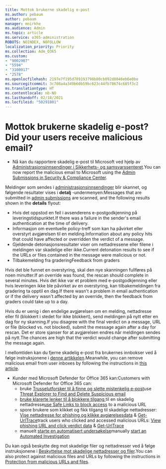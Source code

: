 ```yaml
---
title: Mottok brukerne skadelig e-post
ms.author: pebaum
author: pebaum
manager: mnirkhe
ms.audience: Admin
ms.topic: article
ms.service: o365-administration
ROBOTS: NOINDEX, NOFOLLOW
localization_priority: Priority
ms.collection: Adm_O365
ms.custom:
- "9002907"
- "5594"
- "3100017"
- "2578"
ms.openlocfilehash: 2197e7f195d789193798b80cb092d8046eb6e0be
ms.sourcegitcommit: 3c708a4a349b60b59bc623c44fb78674c685f3c2
ms.translationtype: HT
ms.contentlocale: nb-NO
ms.lasthandoff: 02/18/2021
ms.locfileid: "50291801"
---
```

# <a name="did-your-users-receive-malicious-email"></a><span data-ttu-id="3bcf0-102">Mottok brukerne skadelig e-post?</span><span class="sxs-lookup"><span data-stu-id="3bcf0-102">Did your users receive malicious email?</span></span>

- <span data-ttu-id="3bcf0-103">Nå kan du rapportere skadelig e-post til Microsoft ved hjelp av [Administrasjonsinnsendinger i Sikkerhets- og samsvarssenteret](https://sip.protection.office.com/reportsubmission).</span><span class="sxs-lookup"><span data-stu-id="3bcf0-103">You can now report the malicious email to Microsoft using the [Admin Submissions in Security & Compliance Center](https://sip.protection.office.com/reportsubmission).</span></span>

<span data-ttu-id="3bcf0-104">Meldinger som sendes i [administrasjonsinnsendinger](https://sip.protection.office.com/reportsubmission) blir skannet, og følgende resultater vises i **detalj** -undermenyen:</span><span class="sxs-lookup"><span data-stu-id="3bcf0-104">Messages that are submitted in [admin submissions](https://sip.protection.office.com/reportsubmission) are scanned, and the following results shown in the **details** flyout:</span></span>

- <span data-ttu-id="3bcf0-105">Hvis det oppstod en feil i avsenderens e-postgodkjenning på leveringstidspunktet.</span><span class="sxs-lookup"><span data-stu-id="3bcf0-105">If there was a failure in the sender's email authentication at the time of delivery.</span></span>
- <span data-ttu-id="3bcf0-106">Informasjon om eventuelle policy-treff som kan ha påvirket eller overstyrt avgjørelsen til en melding.</span><span class="sxs-lookup"><span data-stu-id="3bcf0-106">Information about any policy hits that could have affected or overridden the verdict of a message.</span></span>
- <span data-ttu-id="3bcf0-107">Gjeldende detonasjonsresultater viser om nettadressene eller filene i meldingen var skadelige eller ikke.</span><span class="sxs-lookup"><span data-stu-id="3bcf0-107">Current detonation results to see if the URLs or files contained in the message were malicious or not.</span></span>
- <span data-ttu-id="3bcf0-108">Tilbakemelding fra gradering</span><span class="sxs-lookup"><span data-stu-id="3bcf0-108">Feedback from graders</span></span>

<span data-ttu-id="3bcf0-109">Hvis det ble funnet en overstyring, skal den nye skanningen fullføres på noen minutter.</span><span class="sxs-lookup"><span data-stu-id="3bcf0-109">If an override was found, the rescan should complete in several minutes.</span></span> <span data-ttu-id="3bcf0-110">Hvis det ikke var et problem med e-postgodkjenning eller hvis leveringen ikke ble påvirket av en overstyring, kan tilbakemeldingen fra gradering ta opptil en dag.</span><span class="sxs-lookup"><span data-stu-id="3bcf0-110">If there wasn't a problem in email authentication or if the delivery wasn't affected by an override, then the feedback from graders could take up to a day.</span></span>

<span data-ttu-id="3bcf0-111">Hvis du er uenig i den endelige avgjørelsen om en melding, nettadresse eller fil (blokkert i stedet for ikke blokkert), send meldingen på nytt etter en dag for ny skanning.</span><span class="sxs-lookup"><span data-stu-id="3bcf0-111">If you disagree with the final verdict on a message, URL or file (blocked vs. not blocked), submit the message again after a day for rescan.</span></span> <span data-ttu-id="3bcf0-112">Det er store sjanser for at avgjørelsen endres når meldingen sendes på nytt.</span><span class="sxs-lookup"><span data-stu-id="3bcf0-112">The chances are high that the verdict would change after submitting the message again.</span></span>

<span data-ttu-id="3bcf0-113">I mellomtiden kan du fjerne skadelig e-post fra brukernes innbokser ved å følge instruksjonene i [denne artikkelen](https://docs.microsoft.com/microsoft-365/compliance/search-for-and-delete-messages-in-your-organization).</span><span class="sxs-lookup"><span data-stu-id="3bcf0-113">Meanwhile, you can remove malicious email from user inboxes by following the instructions in [this article](https://docs.microsoft.com/microsoft-365/compliance/search-for-and-delete-messages-in-your-organization).</span></span>

- <span data-ttu-id="3bcf0-114">Kunder med Microsoft Defender for Office 365 kan:</span><span class="sxs-lookup"><span data-stu-id="3bcf0-114">Customers with Microsoft Defender for Office 365 can:</span></span>
    - <span data-ttu-id="3bcf0-115">bruke [Trusselutforsker til å finne og slette mistenkelig e-post](https://docs.microsoft.com/microsoft-365/security/office-365-security/investigate-malicious-email-that-was-delivered)</span><span class="sxs-lookup"><span data-stu-id="3bcf0-115">use [Threat Explorer to Find and Delete Suspicious email](https://docs.microsoft.com/microsoft-365/security/office-365-security/investigate-malicious-email-that-was-delivered)</span></span>
    - <span data-ttu-id="3bcf0-116">[bruke klarerte lenker til å blokkere tilgang ](https://docs.microsoft.com/microsoft-365/security/office-365-security/atp-safe-links) til en skadelig nettadresse</span><span class="sxs-lookup"><span data-stu-id="3bcf0-116">[use Safe Links to block access](https://docs.microsoft.com/microsoft-365/security/office-365-security/atp-safe-links) to a malicious URL</span></span>
    - <span data-ttu-id="3bcf0-117">spore brukere som klikket og fikk tilgang til skadelige nettadresser: [Vise nettadresse for phishing og klikke avgjørelsesdata](https://docs.microsoft.com/microsoft-365/security/office-365-security/threat-explorer) & [Get-UrlTrace](https://docs.microsoft.com/powershell/module/exchange/get-urltrace)</span><span class="sxs-lookup"><span data-stu-id="3bcf0-117">track users who clicked and accessed malicious URLs: [View phishing URL and click verdict data](https://docs.microsoft.com/microsoft-365/security/office-365-security/threat-explorer) & [Get-UrlTrace](https://docs.microsoft.com/powershell/module/exchange/get-urltrace)</span></span>
    - <span data-ttu-id="3bcf0-118">manuelt [starte en automatisert undersøkelse](https://docs.microsoft.com/microsoft-365/security/office-365-security/automated-investigation-response-office)</span><span class="sxs-lookup"><span data-stu-id="3bcf0-118">manually [start an Automated Investigation](https://docs.microsoft.com/microsoft-365/security/office-365-security/automated-investigation-response-office)</span></span>

<span data-ttu-id="3bcf0-119">Du kan også beskytte deg mot skadelige filer og nettadresser ved å følge instruksjonene i [Beskyttelse mot skadelige nettadresser og filer](https://docs.microsoft.com/microsoft-365/security/office-365-security/protect-against-threats).</span><span class="sxs-lookup"><span data-stu-id="3bcf0-119">You can also protect against malicious files and URLs by following the instructions in [Protection from malicious URLs and files](https://docs.microsoft.com/microsoft-365/security/office-365-security/protect-against-threats).</span></span>